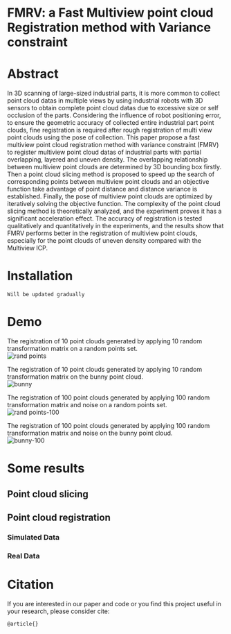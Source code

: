 # FMRV: a Fast Multiview point cloud Registration method with Variance constraint




# Abstract
In 3D scanning of large-sized industrial parts, it is more common to collect point cloud datas in multiple views by using industrial robots with 3D sensors to obtain complete point cloud datas due to excessive size or self occlusion of the parts. Considering the influence of robot positioning error, to ensure the geometric accuracy of collected entire industrial part point clouds, fine registration is required after rough registration of multi view point clouds using the pose of collection. This paper propose a fast multiview point cloud registration method with variance constraint (FMRV) to register multiview point cloud datas of industrial parts with partial overlapping, layered and uneven density. The overlapping relationship between multiview point clouds are determined by 3D bounding box firstly. Then a point cloud slicing method is proposed to speed up the search of corresponding points between multiview point clouds and an objective function take advantage of point distance and distance variance is established. Finally, the pose of multiview point clouds are optimized by iteratively solving the objective function. The complexity of the point cloud slicing method is theoretically analyzed, and the experiment proves it has a significant acceleration effect. The accuracy of registration is tested qualitatively and quantitatively in the experiments, and the results show that FMRV performs better in the registration of multiview point clouds, especially for the point clouds of uneven density compared with the Multiview ICP.



# Installation
```
Will be updated gradually
```

# Demo
The registration of 10 point clouds generated by applying 10 random transformation matrix on a random points set.<br>
![rand points](https://user-images.githubusercontent.com/39451786/201472756-26019800-e315-4aa6-8077-c6bb33d8584f.gif)

The registration of 10 point clouds generated by applying 10 random transformation matrix on the bunny point cloud.<br>
![bunny](https://user-images.githubusercontent.com/39451786/201472794-94980055-c079-4de3-a136-00c09673f7d0.gif)

The registration of 100 point clouds generated by applying 100 random transformation matrix and noise on a random points set.<br>
![rand points-100](https://user-images.githubusercontent.com/39451786/201561481-faa91e6e-3066-4d14-994a-b1f8c017697c.gif)

The registration of 100 point clouds generated by applying 100 random transformation matrix and noise on the bunny point cloud.<br>
![bunny-100](https://user-images.githubusercontent.com/39451786/201561500-bf13d4a4-3af1-4594-a300-3262136907fc.gif)


# Some results
## Point cloud slicing




## Point cloud registration


###  Simulated Data

### Real Data


# Citation
If you are interested in our paper and code or you find this project useful in your research, please consider cite:<br>
```
@article{}
```

